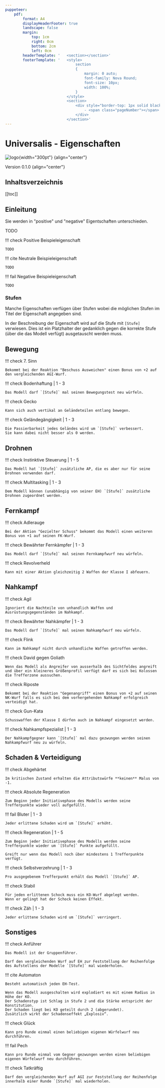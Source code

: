 ```yaml
---
puppeteer:
    pdf:
        format: A4
        displayHeaderFooter: true
        landscape: false
        margin:
            top: 1cm
            right: 0cm
            bottom: 2cm
            left: 0cm
        headerTemplate: '   <section></section>'
        footerTemplate: '   <style>
                                section
                                {
                                    margin: 0 auto;
                                    font-family: Nova Round;
                                    font-size: 10px;
                                    width: 100%;
                                }
                            </style>
                            <section>
                                <div style="border-top: 1px solid black; text-align: center; padding-top: 0.3cm">
                                    - <span class="pageNumber"></span> -
                                </div>
                            </section>'
---
```


# Universalis - Eigenschaften

![logo](../Grafiken/logo.svg){width="300pt"} {align="center"}

Version 0.1.0 {align="center"}

## Inhaltsverzeichnis

[[toc]]

## Einleitung

Sie werden in "positive" und "negative" Eigentschaften unterschieden.

TODO

!!! check Positive Beispieleigenschaft

    TODO

!!! cite Neutrale Beispieleigenschaft

    TODO

!!! fail Negative Beispieleigenschaft

    TODO

### Stufen

Manche Eigenschaften verfügen über Stufen wobei die möglichen Stufen im Titel der Eigenschaft angegeben sind.

In der Beschreibung der Eigenschaft wird auf die Stufe mit `[Stufe]` verwiesen.
Dies ist ein Platzhalter der gedanklich gegen die korrekte Stufe (über die das Modell verfügt) ausgetauscht werden muss.

## Bewegung

!!! check 7. Sinn

    Bekommt bei der Reaktion "Beschuss Ausweichen" einen Bonus von +2 auf den vergleichenden AGI-Wurf.

!!! check Bodenhaftung | 1 - 3

    Das Modell darf `[Stufe]` mal seinen Bewegungstest neu würfeln.

!!! check Gecko

    Kann sich auch vertikal an Geländeteilen entlang bewegen.

!!! check Geländegängigkeit | 1 - 3

    Die Passierbarkeit jedes Geländes wird um `[Stufe]` verbessert.
    Sie kann dabei nicht besser als 0 werden.

## Drohnen

!!! check Instinktive Steuerung | 1 - 5

    Das Modell hat `[Stufe]` zusätzliche AP, die es aber nur für seine Drohnen verwenden darf.

!!! check Multitasking | 1 - 3

    Dem Modell können (unabhängig von seiner EH) `[Stufe]` zusätzliche Drohnen zugeordnet werden.

## Fernkampf

!!! check Adlerauge

    Bei der Aktion "Gezielter Schuss" bekommt das Modell einen weiteren Bonus von +1 auf seinen FK-Wurf.

!!! check Bewährter Fernkämpfer | 1 - 3

    Das Modell darf `[Stufe]` mal seinen Fernkampfwurf neu würfeln.

!!! check Revolverheld

    Kann mit einer Aktion gleichzeitig 2 Waffen der Klasse I abfeuern.

## Nahkampf

!!! check Agil

    Ignoriert die Nachteile von unhandlich Waffen und Ausrüstungsgegenständen im Nahkampf.

!!! check Bewährter Nahkämpfer | 1 - 3

    Das Modell darf `[Stufe]` mal seinen Nahkampfwurf neu würfeln.

!!! check Flink

    Kann im Nahkampf nicht durch unhandliche Waffen getroffen werden.

!!! check David gegen Goliath

    Wenn das Modell als Angreifer von ausserhalb des Sichtfeldes angreift und über ein kleineres Größenprofil verfügt darf es sich bei Kolossen die Trefferzone aussuchen.

!!! check Riposte

    Bekommt bei der Reaktion "Gegenangriff" einen Bonus von +2 auf seinen NK-Wurf falls es sich bei dem vorhergehenden Nahkampf erfolgreich verteidigt hat.

!!! check Gun-Kata

    Schusswaffen der Klasse I dürfen auch im Nahkampf eingesetzt werden.

!!! check Nahkampfspezialist | 1 - 3

    Der Nahkampfgegner kann `[Stufe]` mal dazu gezwungen werden seinen Nahkampfwurf neu zu würfeln.

## Schaden & Verteidigung

!!! check Abgehärtet

    Im kritischen Zustand erhalten die Attributswürfe **keinen** Malus von -1.

!!! check Absolute Regeneration

    Zum Beginn jeder Initiativephase des Modells werden seine Trefferpunkte wieder voll aufgefüllt.

!!! fail Bluter | 1 - 3

    Jeder erlittene Schaden wird um `[Stufe]` erhöht.

!!! check Regeneration | 1 - 5

    Zum Beginn jeder Initiativephase des Modells werden seine Trefferpunkte wieder um `[Stufe]` Punkte aufgefüllt.
    
    Greift nur wenn das Modell noch über mindestens 1 Trefferpunkte verfügt.

!!! check Selbstverzehrung | 1 - 3

    Pro ausgegebenem Trefferpunkt erhält das Modell `[Stufe]` AP.

!!! check Stabil

    Für jeden erlittenen Schock muss ein KO-Wurf abgelegt werden.
    Wenn er gelingt hat der Schock keinen Effekt.

!!! check Zäh | 1 - 3

    Jeder erlittene Schaden wird um `[Stufe]` verringert.

## Sonstiges

!!! check Anführer

    Das Modell ist der Gruppenführer.
    
    Darf den vergleichenden Wurf auf EH zur Feststellung der Reihenfolge des Aufstellens der Modelle `[Stufe]` mal wiederholen.

!!! cite Automaton

    Besteht automatisch jeden EH-Test.
    
    Wenn das Modell ausgeschalten wird explodiert es mit einem Radius in Höhe der KO.
    Der Schadenstyp ist Schlag in Stufe 2 und die Stärke entspricht der Konstitution.
    Der Schaden liegt bei KO geteilt durch 2 (abgerundet).
    Zusätzlich wirkt der Schadenseffekt „Explosiv“.

!!! check Glück

    Kann pro Runde einmal einen beliebigen eigenen Würfelwurf neu durchführen.

!!! fail Pech

    Kann pro Runde einmal vom Gegner gezwungen werden einen beliebigen eigenen Würfelwurf neu durchführen.

!!! check Tatkräftig

    Darf den vergleichenden Wurf auf AGI zur Feststellung der Reihenfolge innerhalb einer Runde `[Stufe]` mal wiederholen.
